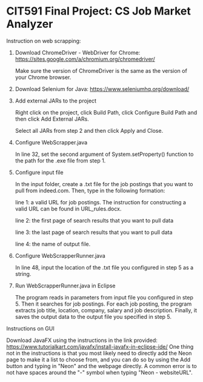 # CIT591 Final Project: CS Job Market Analyzer
Instruction on web scrapping:
1. Download ChromeDriver - WebDriver for Chrome: https://sites.google.com/a/chromium.org/chromedriver/
   
   Make sure the version of ChromeDriver is the same as the version of your Chrome browser.
   
2. Download Selenium for Java: https://www.seleniumhq.org/download/

3. Add external JARs to the project
  
   Right click on the project, click Build Path, click Configure Build Path and then click Add External JARs.
   
   Select all JARs from step 2 and then click Apply and Close.
  
4. Configure WebScrapper.java
   
   In line 32, set the second argument of System.setProperty() function to the path for the .exe file from step 1.
   
5. Configure input file

   In the input folder, create a .txt file for the job postings that you want to pull from indeed.com. Then, type in the following formation:
   
      line 1: a valid URL for job postings. The instruction for constructing a valid URL can be found in URL_rules.docx.
   
      line 2: the first page of search results that you want to pull data
      
      line 3: the last page of search results that you want to pull data
   
      line 4: the name of output file.

6. Configure WebScrapperRunner.java

   In line 48, input the location of the .txt file you configured in step 5 as a string.
   
7. Run WebScrapperRunner.java in Eclipse

   The program reads in parameters from input file you configured in step 5. Then it searches for job postings. For each job posting, the program extracts job title, location, company, salary and job description. Finally, it saves the output data to the output file you specified in step 5. 


Instructions on GUI

Download JavaFX using the instructions in the link provided: https://www.tutorialkart.com/javafx/install-javafx-in-eclipse-ide/
One thing not in the instructions is that you most likely need to directly add the Neon page to make it a list to choose from, and you can do so by using the Add button and typing in "Neon" and the webpage directly. A common error is to not have spaces around the "-" symbol when typing "Neon - websiteURL". 
   
 
